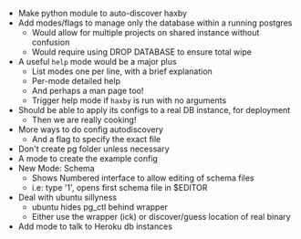 * Make python module to auto-discover haxby
* Add modes/flags to manage only the database within a running postgres
    * Would allow for multiple projects on shared instance without confusion
    * Would require using DROP DATABASE to ensure total wipe
* A useful `help` mode would be a major plus
    * List modes one per line, with a brief explanation
    * Per-mode detailed help
    * And perhaps a man page too!
    * Trigger help mode if `haxby` is run with no arguments
* Should be able to apply its configs to a real DB instance, for deployment
    * Then we are really cooking!
* More ways to do config autodiscovery
    * And a flag to specify the exact file
* Don't create pg folder unless necessary
* A mode to create the example config
* New Mode: Schema
    * Shows Numbered interface to allow editing of schema files
    * i.e: type '1', opens first schema file in $EDITOR
* Deal with ubuntu sillyness
    * ubuntu hides pg\_ctl behind wrapper
    * Either use the wrapper (ick) or discover/guess location of real binary
* Add mode to talk to Heroku db instances